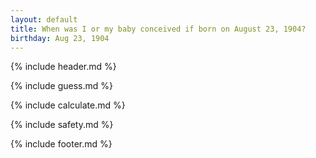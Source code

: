 ```yaml
---
layout: default
title: When was I or my baby conceived if born on August 23, 1904?
birthday: Aug 23, 1904
---
```


{% include header.md %}

{% include guess.md %}

{% include calculate.md %}

{% include safety.md %}

{% include footer.md %}




